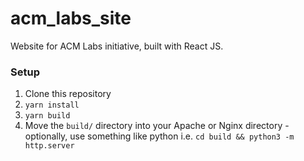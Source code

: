# acm_labs_site

Website for ACM Labs initiative, built with React JS.

### Setup

1. Clone this repository
2. `yarn install`
3. `yarn build`
4. Move the `build/` directory into your Apache or Nginx directory - optionally, use something like python i.e. `cd build && python3 -m http.server`
